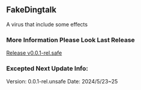 ## FakeDingtalk
A virus that include some effects

### More Information Please Look Last Release
[Release v0.0.1-rel.safe](https://github.com/OranPie/FakeDingtalk/releases/tag/v0.0.1-rel.safe)

### Excepted Next Update Info:
Version: 0.0.1-rel.unsafe
Date: 2024/5/23~25
